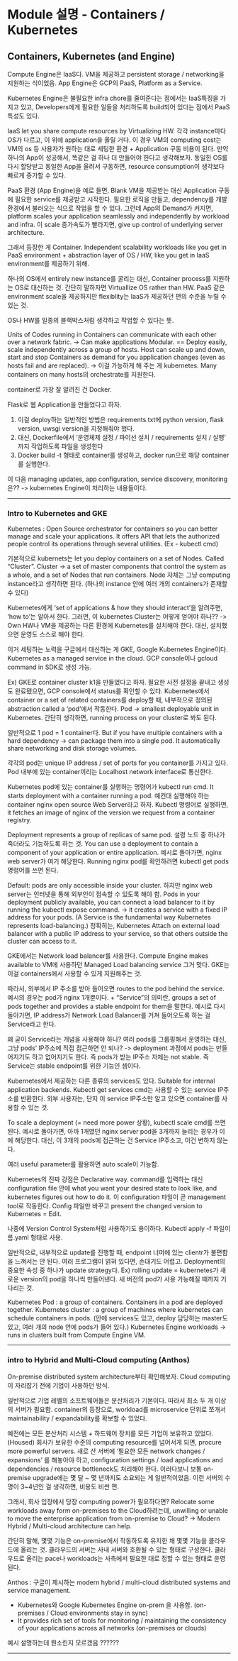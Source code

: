 # Module 설명 - Containers / Kubernetes
## Containers, Kubernetes (and Engine)
Compute Engine은 IaaS다. VM을 제공하고 persistent storage / networking을 지원하는 식이었음. App Engine은 GCP의 PaaS, Platform as a Service.

Kubernetes Engine은 불필요한 infra chore를 줄여준다는 점에서는 IaaS특징을 가지고 있고, Developers에게 필요한 일들을 처리하도록 build되어 있다는 점에서 PaaS 특성도 있다.

IaaS let you share compute resources by Virtualizing HW. 각각 instance마다 OS가 다르고, 이 위에 application을 올릴 거다. 이 경우 VM의 computing cost는 VM의 os 등 사용자가 원하는 대로 세팅한 환경 + Application 구동 비용이 된다.
만약 하나의 App이 성공해서, 똑같은 걸 하나 더 만들어야 한다고 생각해보자. 동일한 OS를 다시 할당받고 동일한 App을 올려서 구동하면, resource consumption이 생각보다 빠르게 증가할 수 있다.

PaaS 환경 (App Engine)을 예로 들면,  Blank VM을 제공받는 대신 Application 구동에 필요한 service를 제공받고 시작한다. 필요한 로직을 만들고, dependency를 개발환경에서 불러오는 식으로 작업을 할 수 있다. 그런데 App의 Demand가 커지면, platform scales your application seamlessly and independently by workload and infra. 이 scale 증가속도가 빨라지면, give up control of underlying server architecture.

그래서 등장한 게 Container. 
Independent scalability workloads like you get in PaaS environment + abstraction layer of OS / HW, like you get in IaaS environment를 제공하기 위해.

하나의 OS에서 entirely new instance를 굴리는 대신, Container process를 지원하는 OS로 대신하는 것. 간단히 말하자면 Virtuallize OS rather than HW. PaaS 같은 environment scale을 제공하지만 flexiblity는 IaaS가 제공하던 편의 수준을 누릴 수 있는 것.

OS나 HW를 일종의 블랙박스처럼 생각하고 작업할 수 있다는 뜻. 

Units of Codes running in Containers can communicate with each other over a network fabric. -> Can make applications Modular.
== Deploy easily, scale independently across a group of hosts. Host can scale up and down, start and stop Containers as demand for you application changes (even as hosts fail and are replaced).
-> 이걸 가능하게 해 주는 게 kubernetes. Many containers on many hosts의 orchestrate를 지원한다.

container로 가장 잘 알려진 건 Docker.

Flask로 웹 Application을 만들었다고 하자. 
1. 이걸 deploy하는 일반적인 방법은 requirements.txt에 python version, flask version, uwsgi version을 지정해줘야 했다. 
2. 대신, Dockerfile에서 ‘운영체제 설정 / 파이선 설치 / requirements 설치 / 실행’ 까지 작업하도록 파일을 생성한다
3. Docker build -t 형태로 container를 생성하고, docker run으로 해당 container를 실행한다.

이 다음 managing updates, app configuration, service discovery, monitoring은?? -> kubernetes Engine이 처리하는 내용들이다.

---
### Intro to Kubernetes and GKE

Kubernetes : Open Source orchestrator for containers so you can better manage and scale your applications.  It offers API that lets the authorized people control its operations through several utilities. (Ex - kubectl cmd)

기본적으로 kubernets는 let you deploy containers on a set of Nodes. Called “Cluster”.
Cluster -> a set of master components that control the system as a whole, and a set of Nodes that run containers. Node 자체는 그냥 computing instance라고 생각하면 된다. 
(하나의 instance 안에 여러 개의 containers가 존재할 수 있다)

Kubernetes에게 ‘set of applications & how they should interact’을 알려주면, ‘how to’는  알아서 한다. 그러면, 이 kubernetes Cluster는 어떻게 얻어야 하나?? -> Own HW나 VM을 제공하는 다른 환경에 Kubernetes를 설치해야 한다. 대신, 설치했으면 운영도 스스로 해야 한다.

이거 세팅하는 노력을 구글에서 대신하는 게 GKE, Google Kubernetes Engine이다. Kubernetes as a managed service in the cloud. GCP console이나 gcloud command in SDK로 생성 가능.

Ex)
GKE로 container cluster k1을 만들었다고 하자. 필요한 사전 설정을 끝내고 생성도 완료됐으면, GCP console에서 status를 확인할 수 있다. Kubernetes에서 container or a set of related containers를 deploy할 때, 내부적으로 정의된 abstraction called a ‘pod’에서 작동한다. 
Pod -> smallest deployable unit in Kubernetes. 간단히 생각하면, running process on your cluster로 봐도 된다.

일반적으로 1 pod = 1 container다. But if you have multiple containers with a hard dependency -> can package them into a single pod. It automatically share networking and disk storage volumes. 

각각의 pod는 unique IP address / set of ports for you container를 가지고 있다. Pod 내부에 있는 container끼리는 Localhost network interface로 통신한다. 

Kubernetes pod에 있는 container를 실행하는 명령어가 kubectl run cmd. It starts deployment with a container running a pod. 예컨대 실행해야 하는 container nginx open source Web Server라고 하자. Kubectl 명령어로 실행하면, it fetches an image of nginx of the version we request from a container registry.

Deployment represents a group of replicas of same pod. 설령 노드 중 하나가 죽더라도 기능하도록 하는 것. You can use a deployment to contain a component of your application or entire application. 예시로 돌아가면, nginx web server가 여기 해당한다. Running nginx pod를 확인하려면 kubectl get pods 명령어를 쓰면 된다.

Default: pods are only accessible inside your cluster. 하지만 nginx web server는 인터넷을 통해 외부인이 접속할 수 있도록 해야 함. Pods in your deployment publicly available, you can connect a load balancer to it by running the kubectl expose command.
-> it creates a service with a fixed IP address for your pods. (A Service is the fundamental way Kubernetes represents load-balancing.)
정확히는, Kubernetes Attach on external load balancer with a public IP address to your service, so that others outside the cluster can access to it.

GKE에서는 Network load balancer를 사용한다. Compute Engine makes available to VM에 사용하던 Managed Load balancing service 그거 맞다. GKE는 이걸 containers에서 사용할 수 있게 지원해주는 것.

따라서, 외부에서 IP 주소를 받아 들어오면 routes to the pod behind the service. 예시의 경우는 pod가 nginx 1개뿐이다.  + “Service”의 의미란, groups a set of pods together and provides a stable endpoint for them을 말한다. 예시로 다시 돌아가면, IP address가 Network Load Balancer를 거쳐 들어오도록 하는 걸 Service라고 한다.

왜 굳이 Service라는 개념을 사용해야 하나? 여러 pods를 그룹핑해서 운영하는 대신, 그냥 pods’ IP주소에 직접 접근하면 안 되나?
-> deployment 과정에서 pods는 만들어지기도 하고 없어지기도 한다. 즉 pods가 받는 IP주소 자체는 not stable. 즉 Service는 stable endpoint를 위한 기능인 셈이다.

Kubernetes에서 제공하는 다른 종류의 services도 있다. Suitable for internal application backends. Kubectl get services cmd는 사용할 수 있는 service IP주소를 반환한다. 외부 사용자는, 단지 이 service IP주소만 알고 있으면 container를 사용할 수 있는 것. 

To scale a deployment (= need more power 상황), kubectl scale cmd를 쓰면 된다. 예시로 돌아가면, 아까 1개였던 nginx server pod을 3개까지 늘리는 경우가 이에 해당한다. 대신, 이 3개의 pods에 접근하는 건 Service IP주소고, 이건 변하지 않는다. 

여러 useful parameter를 활용하면 auto scale이 가능함.

Kubernetes의 진짜 강점은 Declarative way. command를 입력하는 대신 configuration file 안에 what you want your desired state to look like, and kubernetes figures out how to do it. 이 configuration 파일이 곧 management tool로 작동한다. Config 파일만 바꾸고 present the changed version to Kubernetes = Edit.

나중에 Version Control System처럼 사용하기도 용이하다. Kubectl apply -f  파일이름.yaml 형태로 사용.

일반적으로, 내부적으로 update를 진행할 때, endpoint 너머에 있는 clientr가 불편함을 느껴서는 안 된다. 여러 프로그램이 얽혀 있다면, 손대기도 어렵고. Deployment의 중요한 속성 중 하나가 update strategy다. 
Ex) rolling update = kubernetes가 새로운 version의 pod을 하나씩 만들어낸다. 새 버전의 pod가 사용 가능해질 때까지 기다리는 것.

Kubernetes Pod : a group of containers. Containers in a pod are deployed together.
Kubernetes cluster : a group of machines where kubernetes can schedule containers in pods. (안에 services도 있고, deploy 담당하는 master도 있고, 여러 개의 node 안에 pods가 들어 있다.)
Kubernetes Engine workloads -> runs in clusters built from Compute  Engine VM.

---
### intro to Hybrid and Multi-Cloud computing (Anthos)

On-premise distributed system architecture부터 확인해보자. Cloud computing이 자리잡기 전에 기업이 사용하던 방식.

일반적으로 기업 레벨의 소프트웨어들은 분산처리가 기본이다. 따라서 최소 두 개 이상의 서버가 필요함. container의 등장으로, workload를 microservice 단위로 쪼개서 maintainability / expandability를 확보할 수 있었다.

예전에는 모든 분산처리 시스템 + 하드웨어 장치를 모든 기업이 보유하고 있었다. (Housed) 회사가 보유한 수준의 computing resource를 넘어서게 되면, procure more powerful servers. 새로 산 서버에 ‘필요한 모든 network changes / expansions’ 를 해놓아야 하고, configuration settings / load applications and dependencies / resource bottleneck도 처리해야 한다. 이러다보니 보통 on-premise upgrade에는 몇 달 ~ 몇 년까지도 소요되는 게 일반적이었음. 이런 서버의 수명이 3~4년인 걸 생각하면, 비용도 비싼 편.

그래서, 회사 입장에서 당장 computing power가 필요하다면? Relocate some workloads away form on-premises to the Cloud하려는데, unwilling or unable to move the enterprise application from on-premise to Cloud?
-> Modern Hybrid / Multi-cloud architecture can help.

간단히 말해, 몇몇 기능은 on-premise에서 작동하도록 유지한 채 몇몇 기능을 클라우드에 올리는 것. 클라우드의 서버는 사내 서버와 호환될 수 있는 형태로 구성한다. 클라우드로 올리는 pace나 workloads는 사측에서 필요한 대로 정할 수 있는 형태로 운영된다.

Anthos : 구글이 제시하는 modern hybrid / multi-cloud distributed systems and service management. 
- Kubernetes와 Google Kubernetes Engine on-prem 을 사용함. (on-premises / Cloud environments stay in sync)
- It provides rich set of tools for monitoring / maintaining the consistency of your applications across all networks (on-premises or clouds)

예시 설명하는데 뭔소린지 모르겠음
??????

---

